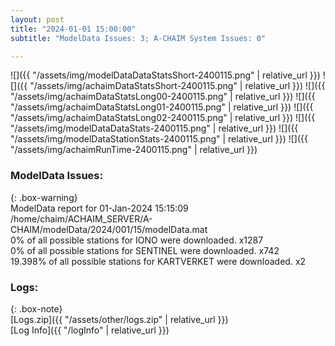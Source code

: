 ```yaml
---
layout: post
title: "2024-01-01 15:00:00"
subtitle: "ModelData Issues: 3; A-CHAIM System Issues: 0"

---
```


![]({{ "/assets/img/modelDataDataStatsShort-2400115.png" | relative_url }})
![]({{ "/assets/img/achaimDataStatsShort-2400115.png" | relative_url }})
![]({{ "/assets/img/achaimDataStatsLong00-2400115.png" | relative_url }})
![]({{ "/assets/img/achaimDataStatsLong01-2400115.png" | relative_url }})
![]({{ "/assets/img/achaimDataStatsLong02-2400115.png" | relative_url }})
![]({{ "/assets/img/modelDataDataStats-2400115.png" | relative_url }})
![]({{ "/assets/img/modelDataStationStats-2400115.png" | relative_url }})
![]({{ "/assets/img/achaimRunTime-2400115.png" | relative_url }})


### ModelData Issues:  
  
{: .box-warning}  
 ModelData report for 01-Jan-2024 15:15:09   
 /home/chaim/ACHAIM_SERVER/A-CHAIM/modelData/2024/001/15/modelData.mat   
 0% of all possible stations for IONO were downloaded. x1287   
 0% of all possible stations for SENTINEL were downloaded. x742   
 19.398% of all possible stations for KARTVERKET were downloaded. x2   
  


### Logs:  
  
{: .box-note}  
[Logs.zip]({{ "/assets/other/logs.zip" | relative_url }})  
[Log Info]({{ "/logInfo" | relative_url }})  
